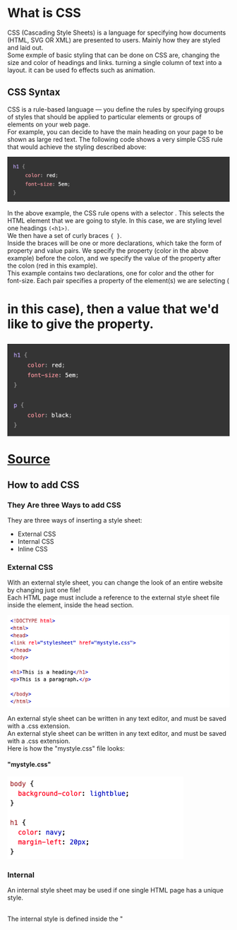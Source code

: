 # What is CSS

CSS (Cascading Style Sheets) is a language for specifying how documents (HTML, SVG OR XML) are presented to users. Mainly how they are styled and laid out.
<br> Some exmple of basic styling that can be done on CSS are, changing the size and color of headings and links. turning a single column of text into a layout. it can be used fo effects such as animation.

## CSS Syntax

CSS is a rule-based language — you define the rules by specifying groups of styles that should be applied to particular elements or groups of elements on your web page.
<br> For example, you can decide to have the main heading on your page to be shown as large red text. The following code shows a very simple CSS rule that would achieve the styling described above:

![CSS syntax image](https://raw.githubusercontent.com/Dantay13/reading-notes/main/pics/pic2.png)

In the above example, the CSS rule opens with a selector . This selects the HTML element that we are going to style. In this case, we are styling level one headings `(<h1>)`.
<br>We then have a set of curly braces `{ }`.
<br>Inside the braces will be one or more declarations, which take the form of property and value pairs. We specify the property (color in the above example) before the colon, and we specify the value of the property after the colon (red in this example).
<br>This example contains two declarations, one for color and the other for font-size. Each pair specifies a property of the element(s) we are selecting (<h1> in this case), then a value that we'd like to give the property.

![CSS stylesheet](https://raw.githubusercontent.com/Dantay13/reading-notes/main/pics/pic1.png)

[Source](https://developer.mozilla.org/en-US/docs/Learn/CSS/First_steps/What_is_CSS)

## How to add CSS

### They Are three Ways to add CSS

They are three ways of inserting a style sheet:

- External CSS
- Internal CSS
- Inline CSS

### External CSS

With an external style sheet, you can change the look of an entire website by changing just one file!
<br> Each HTML page must include a reference to the external style sheet file inside the <link> element, inside the head section.

![External CSS Example](https://raw.githubusercontent.com/Dantay13/reading-notes/main/pics/pic3.png)

An external style sheet can be written in any text editor, and must be saved with a .css extension.
<br>An external style sheet can be written in any text editor, and must be saved with a .css extension.
<br>Here is how the "mystyle.css" file looks:

#### "mystyle.css"

![mystyle.cc Example](https://raw.githubusercontent.com/Dantay13/reading-notes/main/pics/pic4.png)

### Internal

An internal style sheet may be used if one single HTML page has a unique style.

<br> The internal style is defined inside the "<style>" element, inside the head section.

Example
<br> The internal style is defined inside the "<style>" element, inside the head section.

![Internal CSS Example](https://raw.githubusercontent.com/Dantay13/reading-notes/main/pics/pic5.png)

### Inline CSS

An inline style may be used to apply a unique style for a single element.
<br> To use inline styles, add the style attribute to the relevant element. The style attribute can contain any CSS property.

![Inline CSS Example](https://raw.githubusercontent.com/Dantay13/reading-notes/main/pics/pic6.png)

### Multiple Style Sheets

If some properties have been defined for the same selector (element) in different style sheets, the value from the last read style sheet will be used. 

[Source](https://www.w3schools.com/css/css_howto.asp)

To understanding CSS color property visit the below link
[CSS color property](https://www.w3schools.com/cssref/pr_text_color.asp)

[CSS Reference](https://developer.mozilla.org/en-US/docs/Web/CSS/Reference)

[Myers Web Reset Stylesheet](https://meyerweb.com/eric/tools/css/reset/)

[<==BACK](README.md)
